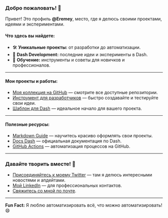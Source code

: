 ### Добро пожаловать! 👋  

Привет! Это профиль **@Eremey**, место, где я делюсь своими проектами, идеями и экспериментами.  

#### Что здесь вы найдете:  
- 🛠️ **Уникальные проекты:** от разработки до автоматизации.  
- 🚀 **Dash Development:** последние идеи и эксперименты в Dash.  
- 🌱 **Обучение:** инструменты и советы для новичков и профессионалов.  

---

#### Мои проекты и работы:
- [Моя коллекция на GitHub](https://github.com/reddydub1ty?tab=repositories) — смотрите все доступные репозитории.  
- [Инструмент для разработчиков](https://replit.com/) — быстро создавайте и тестируйте свои идеи.  
- [Шаблон для Dash](https://github.com/plotly/dash-sample-apps) — идеальное начало для вашего проекта.  

---

#### Полезные ресурсы:
- [Markdown Guide](https://www.markdownguide.org/) — научитесь красиво оформлять свои проекты.  
- [Docs Dash](https://dash.plotly.com/introduction) — официальная документация по Dash.  
- [GitHub Actions](https://docs.github.com/en/actions) — автоматизация процессов на GitHub.  

---

### Давайте творить вместе! 🤝  
- [Присоединяйтесь к моему Twitter](https://twitter.com/) — там я делюсь интересными новостями и апдейтами.  
- [Мой LinkedIn](https://www.linkedin.com/) — для профессиональных контактов.  
- [Свяжитесь со мной по почте](mailto:reddydub1ty@example.com).  

---

**Fun Fact:** Я люблю автоматизировать всё, что можно автоматизировать! 😄  


